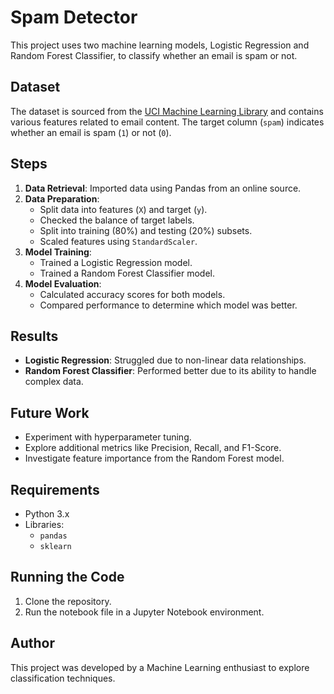 # Spam Detector

This project uses two machine learning models, Logistic Regression and Random Forest Classifier, to classify whether an email is spam or not.

## Dataset
The dataset is sourced from the [UCI Machine Learning Library](https://archive.ics.uci.edu/dataset/94/spambase) and contains various features related to email content. The target column (`spam`) indicates whether an email is spam (`1`) or not (`0`).

## Steps
1. **Data Retrieval**: Imported data using Pandas from an online source.
2. **Data Preparation**:
   - Split data into features (`X`) and target (`y`).
   - Checked the balance of target labels.
   - Split into training (80%) and testing (20%) subsets.
   - Scaled features using `StandardScaler`.
3. **Model Training**:
   - Trained a Logistic Regression model.
   - Trained a Random Forest Classifier model.
4. **Model Evaluation**:
   - Calculated accuracy scores for both models.
   - Compared performance to determine which model was better.

## Results
- **Logistic Regression**: Struggled due to non-linear data relationships.
- **Random Forest Classifier**: Performed better due to its ability to handle complex data.

## Future Work
- Experiment with hyperparameter tuning.
- Explore additional metrics like Precision, Recall, and F1-Score.
- Investigate feature importance from the Random Forest model.

## Requirements
- Python 3.x
- Libraries:
  - `pandas`
  - `sklearn`

## Running the Code
1. Clone the repository.
2. Run the notebook file in a Jupyter Notebook environment.

## Author
This project was developed by a Machine Learning enthusiast to explore classification techniques.

